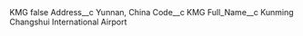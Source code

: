 <?xml version="1.0" encoding="UTF-8"?>
<CustomMetadata xmlns="http://soap.sforce.com/2006/04/metadata" xmlns:xsi="http://www.w3.org/2001/XMLSchema-instance" xmlns:xsd="http://www.w3.org/2001/XMLSchema">
    <label>KMG</label>
    <protected>false</protected>
    <values>
        <field>Address__c</field>
        <value xsi:type="xsd:string">Yunnan, China</value>
    </values>
    <values>
        <field>Code__c</field>
        <value xsi:type="xsd:string">KMG</value>
    </values>
    <values>
        <field>Full_Name__c</field>
        <value xsi:type="xsd:string">Kunming Changshui International Airport</value>
    </values>
</CustomMetadata>

